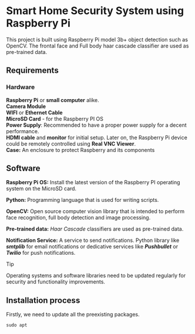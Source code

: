 # Smart Home Security System using Raspberry Pi
This project is built using Raspberry Pi model 3b+ object detection such as OpenCV. The frontal face and Full body haar cascade classifier are used as pre-trained data.

## Requirements

### Hardware
**Raspberry Pi** or **small computer** alike.  
**Camera Module**  
**WIFI** or **Ethernet Cable**    
**MicroSD Card** - for the Raspberry PI OS  
**Power Supply**: Recommended to have a proper power supply for a decent performance.  
**HDMI cable** and **monitor** for initial setup. Later on, the Raspberry Pi device could be remotely controlled using **Real VNC Viewer**.    
**Case:**  An enclosure to protect Raspberry and its components  
  
  
## Software
**Raspberry Pi OS:** Install the latest version of the Raspberry PI operating system on the MicroSD card. 
  
**Python:** Programming language that is used for writing scripts.    
  
**OpenCV:** Open source computer vision library that is intended to perform face recognition, full body detection and image processing.  
  
**Pre-trained data:** _Haar Cascade_ classifiers are used as pre-trained data.    

  
**Notification Service:** A service to send notifications. Python library like **_smtplib_** for email notifications or dedicative services like **_Pushbullet_** or **_Twilio_** for push notifications.    
  
> [!TIP]
> Operating systems and software libraries need to be updated regularly for security and functionality improvements.  

 

## Installation process  

Firstly, we need to update all the preexisting packages.

```
sudo apt
